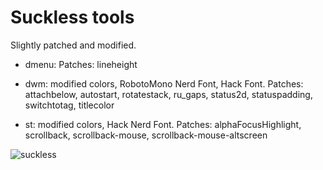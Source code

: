 # Suckless tools

Slightly patched and modified.

* dmenu:
	Patches: lineheight

* dwm: modified colors, RobotoMono Nerd Font, Hack Font.
	Patches: attachbelow, autostart, rotatestack, ru_gaps, status2d, statuspadding, switchtotag, titlecolor

* st: modified colors, Hack Nerd Font.
	Patches: alphaFocusHighlight, scrollback, scrollback-mouse, scrollback-mouse-altscreen

![suckless](https://raw.githubusercontent.com/geirda/Arch/master/suckless/suckless.png)
